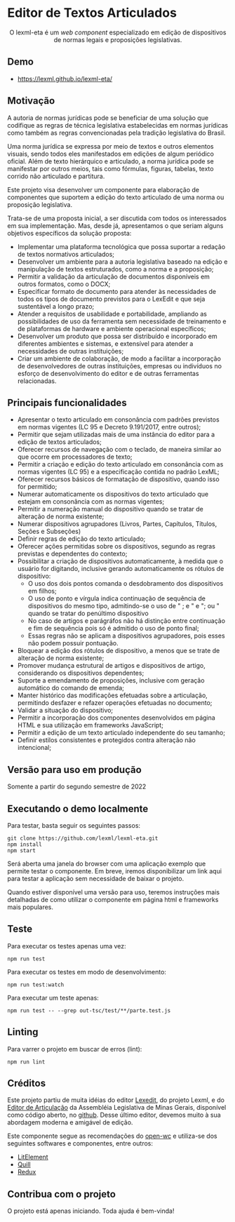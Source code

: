 # Editor de Textos Articulados


<p align="center">O lexml-eta é um <i>web component</i> especializado em edição de dispositivos de normas legais e proposições legislativas.</p>

## Demo


- https://lexml.github.io/lexml-eta/


## Motivação
A autoria de normas jurídicas pode se beneficiar de uma solução que codifique as regras de técnica legislativa estabelecidas em normas jurídicas como também as regras convencionadas pela tradição legislativa do Brasil. 

Uma norma jurídica se expressa por meio de textos e outros elementos visuais, sendo todos eles manifestados em edições de algum periódico oficial. Além de texto hierárquico e articulado, a norma jurídica pode se manifestar por outros meios, tais como fórmulas, figuras, tabelas, texto corrido não articulado e partitura. 

Este projeto visa desenvolver um componente para elaboração de componentes que suportem a edição do texto articulado de uma norma ou proposição legislativa.

Trata-se de uma proposta inicial, a ser discutida com todos os interessados em sua implementação. Mas, desde já, apresentamos o que seriam alguns objetivos específicos da solução proposta:

- Implementar uma plataforma tecnológica que possa suportar a redação de textos normativos articulados; 
- Desenvolver um ambiente para a autoria legislativa baseado na edição e manipulação de textos estruturados, como a norma e a proposição;
- Permitir a validação da articulação de documentos disponíveis em outros formatos, como o DOCX;
- Especificar formato de documento para atender às necessidades de todos os tipos de documento previstos para o LexEdit e que seja sustentável a longo prazo;
- Atender a requisitos de usabilidade e portabilidade, ampliando as possibilidades de uso da ferramenta sem necessidade de treinamento e de plataformas de hardware e ambiente operacional específicos;
- Desenvolver um produto que possa ser distribuído e incorporado em diferentes ambientes e sistemas, e extensível para atender a necessidades de outras instituições;
- Criar um  ambiente de colaboração, de modo a facilitar a incorporação de desenvolvedores de outras instituições, empresas ou indivíduos no esforço de desenvolvimento do editor e de outras ferramentas relacionadas.

## Principais funcionalidades

- Apresentar o texto articulado em consonância com padrões previstos em normas vigentes (LC 95 e Decreto 9.191/2017, entre outros);
- Permitir que sejam utilizadas mais de uma instância do editor para a edição de textos articulados;
- Oferecer recursos de navegação com o teclado, de maneira similar ao que ocorre em processadores de texto;
- Permitir a criação e edição do texto articulado em consonância com as normas vigentes (LC 95) e a especificação contida no padrão LexML;
- Oferecer recursos básicos de formatação de dispositivo, quando isso for permitido;
- Numerar automaticamente os dispositivos do texto articulado que estejam em consonância com as normas vigentes;
- Permitir a numeração manual do dispositivo quando se tratar de alteração de norma existente;
- Numerar dispositivos agrupadores (Livros, Partes, Capítulos, Títulos, Seções e Subseções)
- Definir regras de edição do texto articulado;
- Oferecer ações permitidas sobre os dispositivos, segundo as regras previstas e dependentes do contexto; 
- Possibilitar a criação de dispositivos automaticamente, à medida que o usuário for digitando, inclusive gerando automaticamente os rótulos de dispositivo:
  - O uso dos dois pontos comanda o desdobramento dos dispositivos em filhos;
  - O uso de ponto e vírgula indica continuação de sequência de dispositivos do mesmo tipo, admitindo-se o uso de " ; e " e "; ou " quando se tratar do penúltimo dispositivo
  - No caso de artigos e parágráfos não há distinção entre continuação e fim de sequência pois só é admitido o uso de ponto final;
  - Essas regras não se aplicam a dispositivos agrupadores, pois esses não podem possuir pontuação.
- Bloquear a edição dos rótulos de dispositivo, a menos que se trate de alteração de norma existente;
- Promover mudança estrutural de artigos e dispositivos de artigo, considerando os dispositivos dependentes;
- Suporte a emendamento de proposições, inclusive com geração automático do comando de emenda;
- Manter histórico das modificações efetuadas sobre a articulação, permitindo desfazer e refazer operações efetuadas no documento;
- Validar a situação do dispositivo;
- Permitir a incorporação dos componentes desenvolvidos em página HTML e sua utilização em frameworks JavaScript;
- Permitir a edição de um texto articulado independente do seu tamanho;
- Definir estilos consistentes e protegidos contra alteração não intencional;

## Versão para uso em produção

Somente a partir do segundo semestre de 2022

## Executando o demo localmente

Para testar, basta seguir os seguintes passos:

```
git clone https://github.com/lexml/lexml-eta.git
npm install
npm start
```
Será aberta uma janela do browser com uma aplicação exemplo que permite testar o componente. Em breve, iremos disponibilizar um link aqui para testar a aplicação sem necessidade de baixar o projeto.

Quando estiver disponível uma versão para uso, teremos instruções mais detalhadas de como utilizar o componente em página html e frameworks mais populares. 

## Teste

Para executar os testes apenas uma vez:

```
npm run test

```

Para executar os testes em modo de desenvolvimento:

```
npm run test:watch

```

Para executar um teste apenas:

```
npm run test -- --grep out-tsc/test/**/parte.test.js
```

## Linting

Para varrer o projeto em buscar de erros (lint):

```
npm run lint
```

## Créditos

Este projeto partiu de muita idéias do editor [Lexedit](https://legis.senado.leg.br/lexedit/), do projeto Lexml, e do [Editor de Articulação](https://silegis-mg.github.io/editor-articulacao/) da Assembléia Legislativa de Minas Gerais, disponível como código aberto, no [github]( https://github.com/silegis-mg/editor-articulacao). Desse último editor, devemos muito à sua abordagem moderna e amigável de edição.

Este componente segue as recomendações do [open-wc](https://github.com/open-wc/open-wc) e utiliza-se dos seguintes softwares e componentes, entre outros:

- [LitElement](https://lit-element.polymer-project.org/) 
- [Quill](https://quilljs.com/docs/quickstart/)
- [Redux](https://redux.js.org/)


## Contribua com o projeto
O projeto está apenas iniciando. Toda ajuda é bem-vinda!

